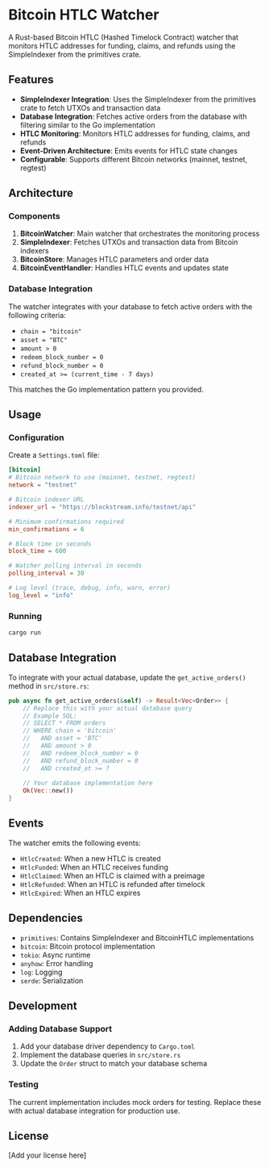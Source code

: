 # Bitcoin HTLC Watcher

A Rust-based Bitcoin HTLC (Hashed Timelock Contract) watcher that monitors HTLC addresses for funding, claims, and refunds using the SimpleIndexer from the primitives crate.

## Features

- **SimpleIndexer Integration**: Uses the SimpleIndexer from the primitives crate to fetch UTXOs and transaction data
- **Database Integration**: Fetches active orders from the database with filtering similar to the Go implementation
- **HTLC Monitoring**: Monitors HTLC addresses for funding, claims, and refunds
- **Event-Driven Architecture**: Emits events for HTLC state changes
- **Configurable**: Supports different Bitcoin networks (mainnet, testnet, regtest)

## Architecture

### Components

1. **BitcoinWatcher**: Main watcher that orchestrates the monitoring process
2. **SimpleIndexer**: Fetches UTXOs and transaction data from Bitcoin indexers
3. **BitcoinStore**: Manages HTLC parameters and order data
4. **BitcoinEventHandler**: Handles HTLC events and updates state

### Database Integration

The watcher integrates with your database to fetch active orders with the following criteria:
- `chain = "bitcoin"`
- `asset = "BTC"`
- `amount > 0`
- `redeem_block_number = 0`
- `refund_block_number = 0`
- `created_at >= (current_time - 7 days)`

This matches the Go implementation pattern you provided.

## Usage

### Configuration

Create a `Settings.toml` file:

```toml
[bitcoin]
# Bitcoin network to use (mainnet, testnet, regtest)
network = "testnet"

# Bitcoin indexer URL
indexer_url = "https://blockstream.info/testnet/api"

# Minimum confirmations required
min_confirmations = 6

# Block time in seconds
block_time = 600

# Watcher polling interval in seconds
polling_interval = 30

# Log level (trace, debug, info, warn, error)
log_level = "info"
```

### Running

```bash
cargo run
```

## Database Integration

To integrate with your actual database, update the `get_active_orders()` method in `src/store.rs`:

```rust
pub async fn get_active_orders(&self) -> Result<Vec<Order>> {
    // Replace this with your actual database query
    // Example SQL:
    // SELECT * FROM orders 
    // WHERE chain = 'bitcoin' 
    //   AND asset = 'BTC' 
    //   AND amount > 0 
    //   AND redeem_block_number = 0 
    //   AND refund_block_number = 0 
    //   AND created_at >= ?
    
    // Your database implementation here
    Ok(Vec::new())
}
```

## Events

The watcher emits the following events:

- `HtlcCreated`: When a new HTLC is created
- `HtlcFunded`: When an HTLC receives funding
- `HtlcClaimed`: When an HTLC is claimed with a preimage
- `HtlcRefunded`: When an HTLC is refunded after timelock
- `HtlcExpired`: When an HTLC expires

## Dependencies

- `primitives`: Contains SimpleIndexer and BitcoinHTLC implementations
- `bitcoin`: Bitcoin protocol implementation
- `tokio`: Async runtime
- `anyhow`: Error handling
- `log`: Logging
- `serde`: Serialization

## Development

### Adding Database Support

1. Add your database driver dependency to `Cargo.toml`
2. Implement the database queries in `src/store.rs`
3. Update the `Order` struct to match your database schema

### Testing

The current implementation includes mock orders for testing. Replace these with actual database integration for production use.

## License

[Add your license here]
